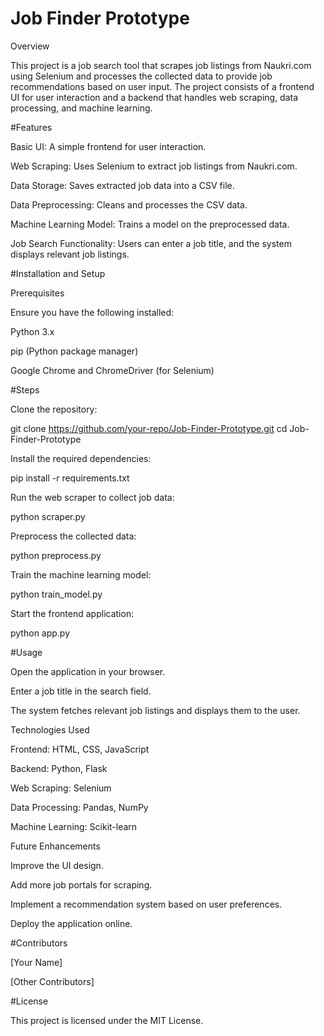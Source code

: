 # Job Finder Prototype
Overview

This project is a job search tool that scrapes job listings from Naukri.com using Selenium and processes the collected data to provide job recommendations based on user input. The project consists of a frontend UI for user interaction and a backend that handles web scraping, data processing, and machine learning.

#Features

Basic UI: A simple frontend for user interaction.

Web Scraping: Uses Selenium to extract job listings from Naukri.com.

Data Storage: Saves extracted job data into a CSV file.

Data Preprocessing: Cleans and processes the CSV data.

Machine Learning Model: Trains a model on the preprocessed data.

Job Search Functionality: Users can enter a job title, and the system displays relevant job listings.

#Installation and Setup

Prerequisites

Ensure you have the following installed:

Python 3.x

pip (Python package manager)

Google Chrome and ChromeDriver (for Selenium)

#Steps

Clone the repository:

git clone https://github.com/your-repo/Job-Finder-Prototype.git
cd Job-Finder-Prototype

Install the required dependencies:

pip install -r requirements.txt

Run the web scraper to collect job data:

python scraper.py

Preprocess the collected data:

python preprocess.py

Train the machine learning model:

python train_model.py

Start the frontend application:

python app.py

#Usage

Open the application in your browser.

Enter a job title in the search field.

The system fetches relevant job listings and displays them to the user.

Technologies Used

Frontend: HTML, CSS, JavaScript

Backend: Python, Flask

Web Scraping: Selenium

Data Processing: Pandas, NumPy

Machine Learning: Scikit-learn

Future Enhancements

Improve the UI design.

Add more job portals for scraping.

Implement a recommendation system based on user preferences.

Deploy the application online.

#Contributors

[Your Name]

[Other Contributors]

#License

This project is licensed under the MIT License.
 
